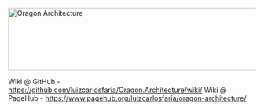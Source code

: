 <p style="text-align: justify;"><img class="size-full wp-image-50 aligncenter" src="http://luizcarlosfaria.net/wp-content/uploads/2014/03/OragonArchitecture.export.png" alt="Oragon Architecture" width="613" height="127" /></p>

Wiki @ GitHub  - https://github.com/luizcarlosfaria/Oragon.Architecture/wiki/
Wiki @ PageHub - https://www.pagehub.org/luizcarlosfaria/oragon-architecture/
